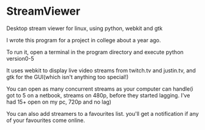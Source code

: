 StreamViewer
============

Desktop stream viewer for linux, using python, webkit and gtk

I wrote this program for a project in college about a year ago. 

To run it, open a terminal in the program directory and execute python version0-5

It uses webkit to display live video streams from twitch.tv and justin.tv, and gtk for the GUI(which isn't 
anything too special!)

You can open as many concurrent streams as your computer can handle(i got to 5 on a netbook, streams on 480p, before
they started lagging. I've had 15+ open on my pc, 720p and no lag)

You can also add streamers to a favourites list. you'll get a notification if any of your favourites come online.

